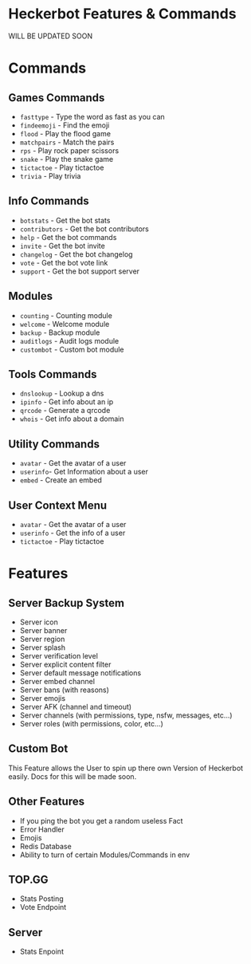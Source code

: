 # Heckerbot Features & Commands

WILL BE UPDATED SOON

# Commands

## Games Commands
- `fasttype` - Type the word as fast as you can
- `findeemoji` - Find the emoji
- `flood` - Play the flood game
- `matchpairs` - Match the pairs
- `rps` - Play rock paper scissors
- `snake` - Play the snake game
- `tictactoe` - Play tictactoe
- `trivia` - Play trivia

## Info Commands
- `botstats` - Get the bot stats
- `contributors` - Get the bot contributors
- `help` - Get the bot commands
- `invite` - Get the bot invite
- `changelog` - Get the bot changelog
- `vote` - Get the bot vote link
- `support` - Get the bot support server

## Modules
- `counting` - Counting module
- `welcome` - Welcome module
- `backup` - Backup module
- `auditlogs` - Audit logs module
- `custombot` - Custom bot module

## Tools Commands
- `dnslookup` - Lookup a dns
- `ipinfo` - Get info about an ip
- `qrcode` - Generate a qrcode
- `whois` - Get info about a domain

## Utility Commands
- `avatar` - Get the avatar of a user
- `userinfo`- Get Information about a user
- `embed` - Create an embed


## User Context Menu
- `avatar` - Get the avatar of a user
- `userinfo` - Get the info of a user
- `tictactoe` - Play tictactoe


# Features

## Server Backup System
- Server icon
- Server banner
- Server region
- Server splash
- Server verification level
- Server explicit content filter
- Server default message notifications
- Server embed channel
- Server bans (with reasons)
- Server emojis
- Server AFK (channel and timeout)
- Server channels (with permissions, type, nsfw, messages, etc...)
- Server roles (with permissions, color, etc...)


## Custom Bot
This Feature allows the User to spin up there own Version of Heckerbot easily. Docs for this will be made soon.

## Other Features
- If you ping the bot you get a random useless Fact
- Error Handler
- Emojis
- Redis Database
- Ability to turn of certain Modules/Commands in env

## TOP.GG
- Stats Posting
- Vote Endpoint

## Server
- Stats Enpoint


